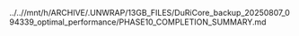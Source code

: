 ../..//mnt/h/ARCHIVE/.UNWRAP/13GB_FILES/DuRiCore_backup_20250807_094339_optimal_performance/PHASE10_COMPLETION_SUMMARY.md